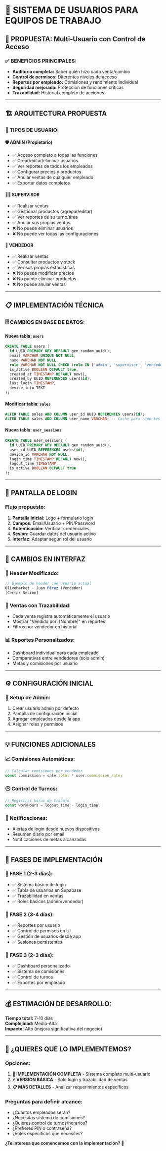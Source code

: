 # 👥 SISTEMA DE USUARIOS PARA EQUIPOS DE TRABAJO

## 🎯 PROPUESTA: Multi-Usuario con Control de Acceso

### ✅ **BENEFICIOS PRINCIPALES:**
- **Auditoría completa:** Saber quién hizo cada venta/cambio
- **Control de permisos:** Diferentes niveles de acceso
- **Reportes por empleado:** Comisiones y rendimiento individual
- **Seguridad mejorada:** Protección de funciones críticas
- **Trazabilidad:** Historial completo de acciones

---

## 🏗️ **ARQUITECTURA PROPUESTA**

### 👤 **TIPOS DE USUARIO:**

#### 🛡️ **ADMIN (Propietario)**
- ✅ Acceso completo a todas las funciones
- ✅ Crear/editar/eliminar usuarios
- ✅ Ver reportes de todos los empleados
- ✅ Configurar precios y productos
- ✅ Anular ventas de cualquier empleado
- ✅ Exportar datos completos

#### 👨‍💼 **SUPERVISOR**
- ✅ Realizar ventas
- ✅ Gestionar productos (agregar/editar)
- ✅ Ver reportes de su turno/área
- ✅ Anular sus propias ventas
- ❌ No puede eliminar usuarios
- ❌ No puede ver todas las configuraciones

#### 🛒 **VENDEDOR**
- ✅ Realizar ventas
- ✅ Consultar productos y stock
- ✅ Ver sus propias estadísticas
- ❌ No puede modificar precios
- ❌ No puede eliminar productos
- ❌ No puede anular ventas

---

## 📋 **IMPLEMENTACIÓN TÉCNICA**

### 🗄️ **CAMBIOS EN BASE DE DATOS:**

#### Nueva tabla: `users`
```sql
CREATE TABLE users (
  id UUID PRIMARY KEY DEFAULT gen_random_uuid(),
  email VARCHAR UNIQUE NOT NULL,
  name VARCHAR NOT NULL,
  role VARCHAR NOT NULL CHECK (role IN ('admin', 'supervisor', 'vendedor')),
  is_active BOOLEAN DEFAULT true,
  created_at TIMESTAMP DEFAULT now(),
  created_by UUID REFERENCES users(id),
  last_login TIMESTAMP,
  device_info TEXT
);
```

#### Modificar tabla: `sales`
```sql
ALTER TABLE sales ADD COLUMN user_id UUID REFERENCES users(id);
ALTER TABLE sales ADD COLUMN user_name VARCHAR; -- Cache para reportes
```

#### Nueva tabla: `user_sessions`
```sql
CREATE TABLE user_sessions (
  id UUID PRIMARY KEY DEFAULT gen_random_uuid(),
  user_id UUID REFERENCES users(id),
  device_id VARCHAR NOT NULL,
  login_time TIMESTAMP DEFAULT now(),
  logout_time TIMESTAMP,
  is_active BOOLEAN DEFAULT true
);
```

---

## 🔐 **PANTALLA DE LOGIN**

### Flujo propuesto:
1. **Pantalla inicial:** Logo + formulario login
2. **Campos:** Email/Usuario + PIN/Password
3. **Autenticación:** Verificar credenciales
4. **Sesión:** Guardar datos del usuario activo
5. **Interfaz:** Adaptar según rol del usuario

---

## 🎨 **CAMBIOS EN INTERFAZ**

### 📱 **Header Modificado:**
```javascript
// Ejemplo de header con usuario actual
OlivoMarket - Juan Pérez (Vendedor)
[Cerrar Sesión]
```

### 🛒 **Ventas con Trazabilidad:**
- Cada venta registra automáticamente el usuario
- Mostrar "Vendido por: [Nombre]" en reportes
- Filtros por vendedor en historial

### 📊 **Reportes Personalizados:**
- Dashboard individual para cada empleado
- Comparativas entre vendedores (solo admin)
- Metas y comisiones por usuario

---

## ⚙️ **CONFIGURACIÓN INICIAL**

### 🔧 **Setup de Admin:**
1. Crear usuario admin por defecto
2. Pantalla de configuración inicial
3. Agregar empleados desde la app
4. Asignar roles y permisos

---

## 💡 **FUNCIONES ADICIONALES**

### 📈 **Comisiones Automáticas:**
```javascript
// Calcular comisiones por vendedor
const commission = sale.total * user.commission_rate;
```

### 🕒 **Control de Turnos:**
```javascript
// Registrar horas de trabajo
const workHours = logout_time - login_time;
```

### 📱 **Notificaciones:**
- Alertas de login desde nuevos dispositivos
- Resumen diario por email
- Notificaciones de metas alcanzadas

---

## 🚀 **FASES DE IMPLEMENTACIÓN**

### 📅 **FASE 1 (2-3 días):**
- ✅ Sistema básico de login
- ✅ Tabla de usuarios en Supabase
- ✅ Trazabilidad en ventas
- ✅ Roles básicos (admin/vendedor)

### 📅 **FASE 2 (3-4 días):**
- ✅ Reportes por usuario
- ✅ Control de permisos en UI
- ✅ Gestión de usuarios desde app
- ✅ Sesiones persistentes

### 📅 **FASE 3 (2-3 días):**
- ✅ Dashboard personalizado
- ✅ Sistema de comisiones
- ✅ Control de turnos
- ✅ Exportes por empleado

---

## 💰 **ESTIMACIÓN DE DESARROLLO:**

**Tiempo total:** 7-10 días  
**Complejidad:** Media-Alta  
**Impacto:** Alto (mejora significativa del negocio)

---

## 🤔 **¿QUIERES QUE LO IMPLEMENTEMOS?**

### Opciones:
1. **🚀 IMPLEMENTACIÓN COMPLETA** - Sistema completo multi-usuario
2. **⚡ VERSIÓN BÁSICA** - Solo login y trazabilidad de ventas  
3. **📋 MÁS DETALLES** - Analizar requerimientos específicos

### Preguntas para definir alcance:
- ¿Cuántos empleados serán?
- ¿Necesitas sistema de comisiones?
- ¿Quieres control de turnos/horarios?
- ¿Prefieres PIN o contraseña?
- ¿Roles específicos que necesites?

**¿Te interesa que comencemos con la implementación? 🚀**